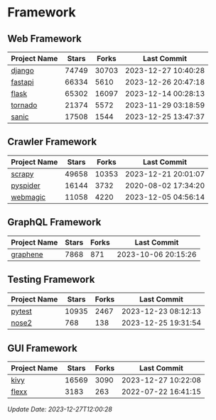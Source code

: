 # Framework

## Web Framework
| Project Name | Stars | Forks | Last Commit |
| ------------ | ----- | ----- | ----------- |
| [django](https://github.com/django/django) | 74749 | 30703 | 2023-12-27 10:40:28 |
| [fastapi](https://github.com/tiangolo/fastapi) | 66334 | 5610 | 2023-12-26 20:47:18 |
| [flask](https://github.com/pallets/flask) | 65302 | 16097 | 2023-12-14 00:28:13 |
| [tornado](https://github.com/tornadoweb/tornado) | 21374 | 5572 | 2023-11-29 03:18:59 |
| [sanic](https://github.com/sanic-org/sanic) | 17508 | 1544 | 2023-12-25 13:47:37 |

## Crawler Framework
| Project Name | Stars | Forks | Last Commit |
| ------------ | ----- | ----- | ----------- |
| [scrapy](https://github.com/scrapy/scrapy) | 49658 | 10353 | 2023-12-21 20:01:07 |
| [pyspider](https://github.com/binux/pyspider) | 16144 | 3732 | 2020-08-02 17:34:20 |
| [webmagic](https://github.com/code4craft/webmagic) | 11058 | 4220 | 2023-12-05 04:56:14 |

## GraphQL Framework
| Project Name | Stars | Forks | Last Commit |
| ------------ | ----- | ----- | ----------- |
| [graphene](https://github.com/graphql-python/graphene) | 7868 | 871 | 2023-10-06 20:15:26 |

## Testing Framework
| Project Name | Stars | Forks | Last Commit |
| ------------ | ----- | ----- | ----------- |
| [pytest](https://github.com/pytest-dev/pytest) | 10935 | 2467 | 2023-12-23 08:12:13 |
| [nose2](https://github.com/nose-devs/nose2) | 768 | 138 | 2023-12-25 19:31:54 |

## GUI Framework
| Project Name | Stars | Forks | Last Commit |
| ------------ | ----- | ----- | ----------- |
| [kivy](https://github.com/kivy/kivy) | 16569 | 3090 | 2023-12-27 10:22:08 |
| [flexx](https://github.com/flexxui/flexx) | 3183 | 263 | 2022-07-22 16:41:15 |

*Update Date: 2023-12-27T12:00:28*